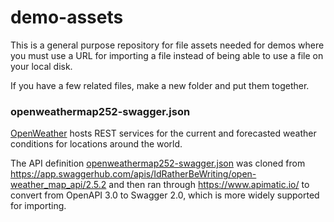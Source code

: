 # demo-assets
This is a general purpose repository for file assets needed for demos where you must use a URL for importing a file
instead of being able to use a file on your local disk.

If you have a few related files, make a new folder and put them together.

### openweathermap252-swagger.json
[OpenWeather](https://openweathermap.org/api) hosts REST services for the current and forecasted weather conditions for locations around the world.

The API definition [openweathermap252-swagger.json](./openweathermap252-swagger.json) was cloned from https://app.swaggerhub.com/apis/IdRatherBeWriting/open-weather_map_api/2.5.2 and then ran through https://www.apimatic.io/ to convert from OpenAPI 3.0 to Swagger 2.0, which is more widely supported for importing.
